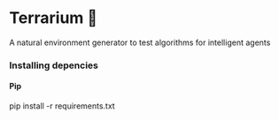 # Terrarium :leaves:
A natural environment generator to test algorithms for intelligent agents

### Installing depencies

#### Pip
pip install -r requirements.txt
